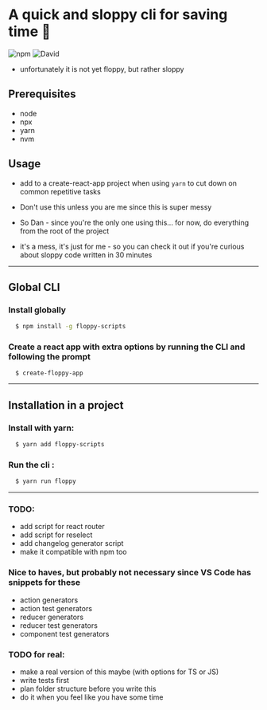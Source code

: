 # A quick and sloppy cli for saving time :dog:

![npm](https://img.shields.io/npm/v/floppy-scripts)
![David](https://img.shields.io/david/dankreiger/floppy-scripts)

- unfortunately it is not yet floppy, but rather sloppy

## Prerequisites

- node
- npx
- yarn
- nvm

## Usage

- add to a create-react-app project when using `yarn` to cut down on common repetitive tasks

- Don't use this unless you are me since this is super messy
- So Dan - since you're the only one using this... for now, do everything from the root of the project
- it's a mess, it's just for me - so you can check it out if you're curious about sloppy code written in 30 minutes

---

## Global CLI

### Install globally

```sh
  $ npm install -g floppy-scripts
```

### Create a react app with extra options by running the CLI and following the prompt

```
  $ create-floppy-app
```

---

## Installation in a project

### Install with yarn:

```sh
  $ yarn add floppy-scripts
```

### Run the cli :

```sh
  $ yarn run floppy
```

---

### TODO:

- add script for react router
- add script for reselect
- add changelog generator script
- make it compatible with npm too

### Nice to haves, but probably not necessary since VS Code has snippets for these

- action generators
- action test generators
- reducer generators
- reducer test generators
- component test generators

### TODO for real:

- make a real version of this maybe (with options for TS or JS)
- write tests first
- plan folder structure before you write this
- do it when you feel like you have some time

